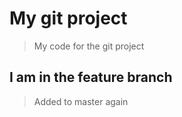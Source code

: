 # My git project

> My code for the git project

## I am in the feature branch

>Added to master again
